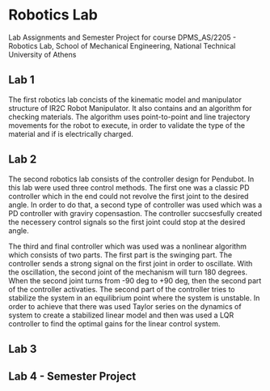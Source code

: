 # Robotics Lab

Lab Assignments and Semester Project for course DPMS_AS/2205 - Robotics Lab, School of Mechanical Engineering, National Technical University of Athens

## Lab 1

The first robotics lab concists of the kinematic model and manipulator structure of IR2C Robot Manipulator. It also contains and an algorithm for checking materials. 
The algorithm uses point-to-point and line trajectory movements for the robot to execute, in order to validate the type of the material and if is electrically charged.

## Lab 2

The second robotics lab consists of the controller design for Pendubot. In this lab were used three control methods. The first one was a classic PD controller which in the end could not revolve the first joint to the desired angle. 
In order to do that, a second type of controller was used which was a PD controller with graviry copensastion. The controller succsesfully created the necessery control signals so the first joint could stop at the desired angle.

The third and final controller which was used was a nonlinear algorithm which consists of two parts. The first part is the swinging part. The controller sends a strong signal on the first joint in order to oscillate. With the oscillation, the second joint of the mechanism will turn 180 degrees. When the second joint turns from -90 deg to +90 deg, then the second part of the controller activaties. The second part of the controller tries to stabilize the system in an equilibrium point where the system is unstable. In order to achieve that there was used Taylor series on the dynamics of system to create a stabilized linear model and then was used a LQR controller to find the optimal gains for the linear control system.


## Lab 3

## Lab 4 - Semester Project

